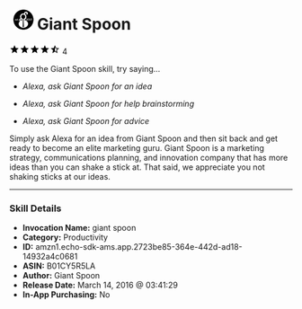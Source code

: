# &nbsp;<img src="skill_icon" alt="Giant Spoon icon" width="36"> Giant Spoon
![4.4 stars](../../images/ic_star_black_18dp_1x.png)![4.4 stars](../../images/ic_star_black_18dp_1x.png)![4.4 stars](../../images/ic_star_black_18dp_1x.png)![4.4 stars](../../images/ic_star_black_18dp_1x.png)![4.4 stars](../../images/ic_star_half_black_18dp_1x.png) 4

To use the Giant Spoon skill, try saying...

* *Alexa, ask Giant Spoon for an idea*

* *Alexa, ask Giant Spoon for help brainstorming*

* *Alexa, ask Giant Spoon for advice*

Simply ask Alexa for an idea from Giant Spoon and then sit back and get ready to become an elite marketing guru. Giant Spoon is a marketing strategy, communications planning, and innovation company that has more ideas than you can shake a stick at. That said, we appreciate you not shaking sticks at our ideas.

***

### Skill Details

* **Invocation Name:** giant spoon
* **Category:** Productivity
* **ID:** amzn1.echo-sdk-ams.app.2723be85-364e-442d-ad18-14932a4c0681
* **ASIN:** B01CY5R5LA
* **Author:** Giant Spoon
* **Release Date:** March 14, 2016 @ 03:41:29
* **In-App Purchasing:** No
